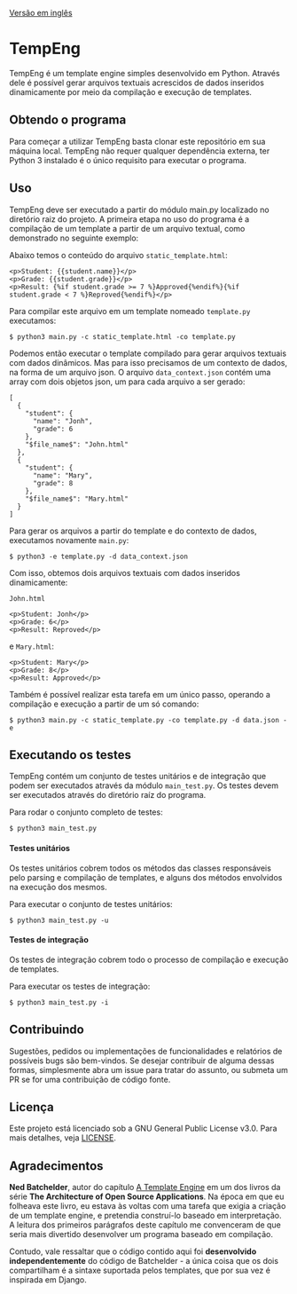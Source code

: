 [Versão em inglês](README.md)

# TempEng

TempEng é um template engine simples desenvolvido em Python. Através dele é possível gerar arquivos textuais acrescidos de dados inseridos dinamicamente por meio da compilação e execução de templates.

## Obtendo o programa

Para começar a utilizar TempEng basta clonar este repositório em sua máquina local.
TempEng não requer qualquer dependência externa, ter Python 3 instalado é o único requisito para executar o programa.



## Uso
TempEng deve ser executado a partir do módulo main.py localizado no diretório raiz do projeto.
A primeira etapa no uso do programa é a compilação de um template a partir de um arquivo textual, como demonstrado no seguinte exemplo:

Abaixo temos o conteúdo do arquivo `static_template.html`:
```
<p>Student: {{student.name}}</p>
<p>Grade: {{student.grade}}</p>
<p>Result: {%if student.grade >= 7 %}Approved{%endif%}{%if student.grade < 7 %}Reproved{%endif%}</p>
```
Para compilar este arquivo em um template nomeado `template.py` executamos:
```
$ python3 main.py -c static_template.html -co template.py
```
Podemos então executar o template compilado para gerar arquivos textuais com dados dinâmicos. Mas para isso precisamos de um contexto de dados, na forma de um arquivo json. O arquivo `data_context.json` contém uma array com dois objetos json, um para cada arquivo a ser gerado:
```
[
  {
    "student": {
      "name": "Jonh",
      "grade": 6
    },
    "$file_name$": "John.html"
  },
  {
    "student": {
      "name": "Mary",
      "grade": 8
    },
    "$file_name$": "Mary.html"
  }
]
```
Para gerar os arquivos a partir do template e do contexto de dados, executamos novamente `main.py`:
```
$ python3 -e template.py -d data_context.json
```
Com isso, obtemos dois arquivos textuais com dados inseridos dinamicamente:

 `John.html`
```
<p>Student: Jonh</p>
<p>Grade: 6</p>
<p>Result: Reproved</p>
```
e `Mary.html`:
```
<p>Student: Mary</p>
<p>Grade: 8</p>
<p>Result: Approved</p>
```

Também é possível realizar esta tarefa em um único passo, operando a compilação e execução a partir de um só comando:
```
$ python3 main.py -c static_template.py -co template.py -d data.json -e
```

## Executando os testes

TempEng contém um conjunto de testes unitários e de integração que podem ser executados através da módulo `main_test.py`.
Os testes devem ser executados através do diretório raíz do programa.

Para rodar o conjunto completo de testes:
```
$ python3 main_test.py
```
#### Testes unitários

Os testes unitários cobrem todos os métodos das classes responsáveis pelo parsing e compilação de templates, e alguns dos métodos envolvidos na execução dos mesmos.

Para executar o conjunto de testes unitários:
```
$ python3 main_test.py -u
```
#### Testes de integração

Os testes de integração cobrem todo o processo de compilação e execução de templates.

Para executar os testes de integração:
```
$ python3 main_test.py -i
```

## Contribuindo

Sugestões, pedidos ou implementações de funcionalidades e relatórios de possíveis bugs são bem-vindos. Se desejar contribuir de alguma dessas formas, simplesmente abra um issue para tratar do assunto, ou submeta um PR se for uma contribuição de código fonte.

## Licença

Este projeto está licenciado sob a GNU General Public License v3.0. Para mais detalhes, veja [LICENSE](LICENSE).

## Agradecimentos
**Ned Batchelder**, autor do capítulo [A Template Engine](http://aosabook.org/en/500L/a-template-engine.html) em um dos livros da série **The Architecture of Open Source Applications**. Na época em que eu folheava este livro, eu estava às voltas com uma tarefa que exigia a criação de um template engine, e pretendia construí-lo baseado em interpretação. A leitura dos primeiros parágrafos deste capítulo me convenceram de que seria mais divertido desenvolver um programa baseado em compilação.

Contudo, vale ressaltar que o código contido aqui foi **desenvolvido independentemente** do código de Batchelder - a única coisa que os dois compartilham é a sintaxe suportada pelos templates, que por sua vez é inspirada em Django.
